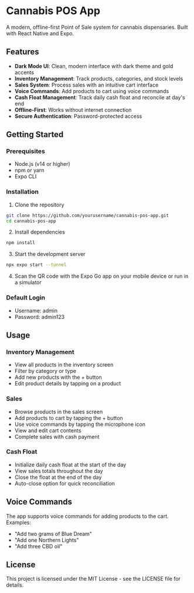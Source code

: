 # Cannabis POS App

A modern, offline-first Point of Sale system for cannabis dispensaries. Built with React Native and Expo.

## Features

- **Dark Mode UI**: Clean, modern interface with dark theme and gold accents
- **Inventory Management**: Track products, categories, and stock levels
- **Sales System**: Process sales with an intuitive cart interface
- **Voice Commands**: Add products to cart using voice commands
- **Cash Float Management**: Track daily cash float and reconcile at day's end
- **Offline-First**: Works without internet connection
- **Secure Authentication**: Password-protected access

## Getting Started

### Prerequisites

- Node.js (v14 or higher)
- npm or yarn
- Expo CLI

### Installation

1. Clone the repository
```bash
git clone https://github.com/yourusername/cannabis-pos-app.git
cd cannabis-pos-app
```

2. Install dependencies
```bash
npm install
```

3. Start the development server
```bash
npx expo start --tunnel
```

4. Scan the QR code with the Expo Go app on your mobile device or run in a simulator

### Default Login

- Username: admin
- Password: admin123

## Usage

### Inventory Management

- View all products in the inventory screen
- Filter by category or type
- Add new products with the + button
- Edit product details by tapping on a product

### Sales

- Browse products in the sales screen
- Add products to cart by tapping the + button
- Use voice commands by tapping the microphone icon
- View and edit cart contents
- Complete sales with cash payment

### Cash Float

- Initialize daily cash float at the start of the day
- View sales totals throughout the day
- Close the float at the end of the day
- Auto-close option for quick reconciliation

## Voice Commands

The app supports voice commands for adding products to the cart. Examples:

- "Add two grams of Blue Dream"
- "Add one Northern Lights"
- "Add three CBD oil"

## License

This project is licensed under the MIT License - see the LICENSE file for details.